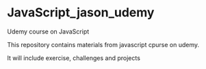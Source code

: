 # JavaScript_jason_udemy
Udemy course on JavaScript

This repository contains materials from javascript cpurse on udemy.

It will include exercise, challenges and projects

